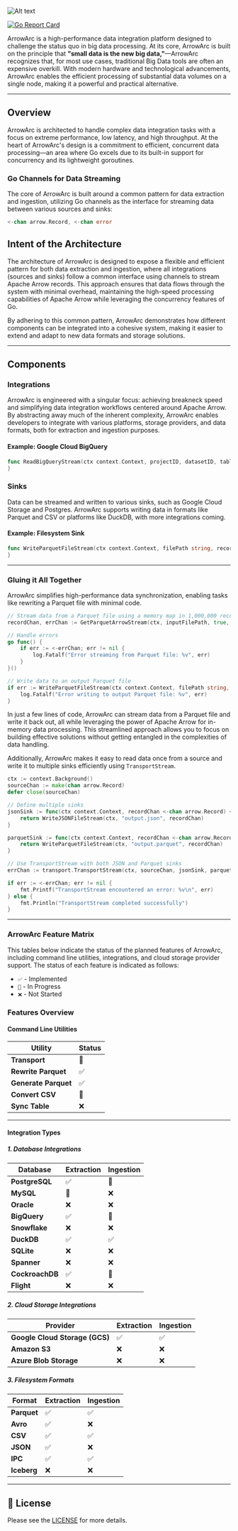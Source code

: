 ![Alt text](assets/images/ArrowArcLogo.png)

[![Go Report Card](https://goreportcard.com/badge/github.com/ArrowArc/ArrowArc)](https://goreportcard.com/report/github.com/ArrowArc/ArrowArc)

ArrowArc is a high-performance data integration platform designed to challenge the status quo in big data processing. At its core, ArrowArc is built on the principle that **"small data is the new big data,"**—ArrowArc recognizes that, for most use cases, traditional Big Data tools are often an expensive overkill. With modern hardware and technological advancements, ArrowArc enables the efficient processing of substantial data volumes on a single node, making it a powerful and practical alternative.

---

## Overview

ArrowArc is architected to handle complex data integration tasks with a focus on extreme performance, low latency, and high throughput. At the heart of ArrowArc's design is a commitment to efficient, concurrent data processing—an area where Go excels due to its built-in support for concurrency and its lightweight goroutines.

### Go Channels for Data Streaming

The core of ArrowArc is built around a common pattern for data extraction and ingestion, utilizing Go channels as the interface for streaming data between various sources and sinks:

```go
<-chan arrow.Record, <-chan error
```

## Intent of the Architecture

The architecture of ArrowArc is designed to expose a flexible and efficient pattern for both data extraction and ingestion, where all integrations (sources and sinks) follow a common interface using channels to stream Apache Arrow records. This approach ensures that data flows through the system with minimal overhead, maintaining the high-speed processing capabilities of Apache Arrow while leveraging the concurrency features of Go.

By adhering to this common pattern, ArrowArc demonstrates how different components can be integrated into a cohesive system, making it easier to extend and adapt to new data formats and storage solutions.

---

## Components

### Integrations

ArrowArc is engineered with a singular focus: achieving breakneck speed and simplifying data integration workflows centered around Apache Arrow. By abstracting away much of the inherent complexity, ArrowArc enables developers to integrate with various platforms, storage providers, and data formats, both for extraction and ingestion purposes.

#### Example: Google Cloud BigQuery

```go
func ReadBigQueryStream(ctx context.Context, projectID, datasetID, tableID string) (<-chan arrow.Record, <-chan error) {
}
```

### Sinks

Data can be streamed and written to various sinks, such as Google Cloud Storage and Postgres. ArrowArc supports writing data in formats like Parquet and CSV or platforms like DuckDB, with more integrations coming.

#### Example: Filesystem Sink

```go
func WriteParquetFileStream(ctx context.Context, filePath string, recordChan <-chan arrow.Record) <-chan error {
}
```

---

### Gluing it All Together

ArrowArc simplifies high-performance data synchronization, enabling tasks like rewriting a Parquet file with minimal code.

```go
// Stream data from a Parquet file using a memory map in 1,000,000 record batches
recordChan, errChan := GetParquetArrowStream(ctx, inputFilePath, true, 1000000)

// Handle errors
go func() {
    if err := <-errChan; err != nil {
        log.Fatalf("Error streaming from Parquet file: %v", err)
    }
}()

// Write data to an output Parquet file
if err := WriteParquetFileStream(ctx context.Context, filePath string, recordChan <-chan arrow.Record); err != nil {
    log.Fatalf("Error writing to output Parquet file: %v", err)
}
```

In just a few lines of code, ArrowArc can stream data from a Parquet file and write it back out, all while leveraging the power of Apache Arrow for in-memory data processing. This streamlined approach allows you to focus on building effective solutions without getting entangled in the complexities of data handling.

Additionally, ArrowArc makes it easy to read data once from a source and write it to multiple sinks efficiently using ```TransportStream```.

```go
ctx := context.Background()
sourceChan := make(chan arrow.Record)
defer close(sourceChan)

// Define multiple sinks
jsonSink := func(ctx context.Context, recordChan <-chan arrow.Record) <-chan error {
    return WriteJSONFileStream(ctx, "output.json", recordChan)
}

parquetSink := func(ctx context.Context, recordChan <-chan arrow.Record) <-chan error {
    return WriteParquetFileStream(ctx, "output.parquet", recordChan)
}

// Use TransportStream with both JSON and Parquet sinks
errChan := transport.TransportStream(ctx, sourceChan, jsonSink, parquetSink)

if err := <-errChan; err != nil {
    fmt.Printf("TransportStream encountered an error: %v\n", err)
} else {
    fmt.Println("TransportStream completed successfully")
}
```

---

### ArrowArc Feature Matrix

This tables below indicate the status of the planned features of ArrowArc, including command line utilities, integrations, and cloud storage provider support. The status of each feature is indicated as follows:

- `✅` - Implemented
- `🚧` - In Progress
- `❌` - Not Started

### Features Overview

#### Command Line Utilities

| Utility             | Status       |
|---------------------|--------------|
| **Transport** | 🚧           |
| **Rewrite Parquet** | ✅           |
| **Generate Parquet** | ✅           |
| **Convert CSV**     | 🚧           |
| **Sync Table**      | ❌           |

---

#### Integration Types

##### 1. **Database Integrations**

| Database        | Extraction | Ingestion |
|-----------------|------------|-----------|
| **PostgreSQL**  | ✅         | 🚧        |
| **MySQL**       | 🚧         | ❌        |
| **Oracle**      | ❌         | ❌        |
| **BigQuery**    | ✅         | 🚧        |
| **Snowflake**   | ❌         | ❌        |
| **DuckDB**      | ✅         | ✅        |
| **SQLite**   | ❌         | ❌        |
| **Spanner**   | ❌         | ❌        |
| **CockroachDB**  | ✅         | 🚧        |
| **Flight**      | ❌         | ❌        |

##### 2. **Cloud Storage Integrations**

| Provider                         | Extraction | Ingestion |
|----------------------------------|------------|-----------|
| **Google Cloud Storage (GCS)**   | ✅         | ✅        |
| **Amazon S3**                    | ❌         | ❌        |
| **Azure Blob Storage**           | ❌         | ❌        |

##### 3. **Filesystem Formats**

| Format        | Extraction | Ingestion |
|---------------|------------|-----------|
| **Parquet**   | ✅         | ✅        |
| **Avro**      | ✅         | ❌        |
| **CSV**       | ✅         | ✅        |
| **JSON**      | ✅         | ❌        |
| **IPC**       | ✅         | ✅        |
| **Iceberg**   | ❌         | ❌        |

---

## :page_facing_up: License

Please see the [LICENSE](./LICENSE) for more details.
